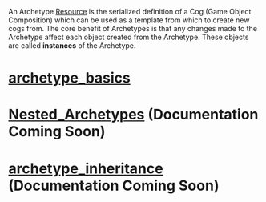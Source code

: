 An Archetype [Resource](resources.md) is the serialized definition of a Cog (Game Object Composition) which can be used as a template from which to create new cogs from. The core benefit of Archetypes is that any changes made to the Archetype affect each object created from the Archetype. These objects are called **instances** of the Archetype.

 # [archetype_basics](archetypes/archetype_basics.md)

 # [Nested_Archetypes](archetypes/nested_archetypes.md) (Documentation Coming Soon)

 # [archetype_inheritance](archetypes/archetype_inheritance.md) (Documentation Coming Soon) 

 